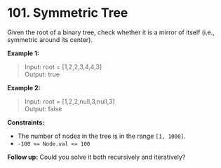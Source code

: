 # 101. Symmetric Tree

Given the root of a binary tree, check whether it is a mirror of itself (i.e., symmetric around its center).

**Example 1:**

> Input: root = [1,2,2,3,4,4,3] <br>
> Output: true

**Example 2:**

> Input: root = [1,2,2,null,3,null,3] <br>
> Output: false

**Constraints:**

- The number of nodes in the tree is in the range `[1, 1000]`.
- `-100 <= Node.val <= 100`


**Follow up:** Could you solve it both recursively and iteratively?
